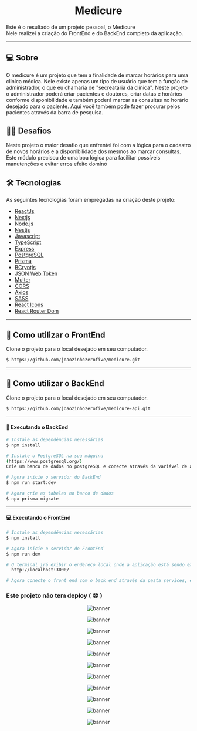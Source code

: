 <p align="center">
  <h1 align="center">Medicure</h1>
</p>

Este é o resultado de um projeto pessoal, o Medicure 
<br>
Nele realizei a criação do FrontEnd e do BackEnd completo da aplicação.

___

## 💻 Sobre
O medicure é um projeto que tem a finalidade de marcar horários para uma clinica médica. Nele existe apenas um tipo de usuário que tem a função de administrador, o que eu chamaria de "secreatária da clínica". Neste projeto o administrador poderá criar pacientes e doutores, criar datas e horários conforme disponibilidade e também poderá marcar as consultas no horário desejado para o paciente.
Aqui você também pode fazer procurar pelos pacientes através da barra de pesquisa. 

## 👨‍🦯 Desafios

Neste projeto o maior desafio que enfrentei foi com a lógica para o cadastro de novos horários e a disponibilidade dos mesmos ao marcar consultas. Este módulo precisou de  uma boa lógica para facilitar possíveis manutenções e evitar erros efeito dominó


## 🛠 Tecnologias

As seguintes tecnologias foram empregadas na criação deste projeto:

- [ReactJs](https://reactjs.org)
- [Nextjs](https://nextjs.org/)
- [Node.js](https://nodejs.org/en/)
- [Nestjs](https://nestjs.com/)
- [Javascript](https://developer.mozilla.org/pt-BR/docs/Web/JavaScript)
- [TypeScript](https://www.typescriptlang.org/)
- [Express](https://expressjs.com)
- [PostgreSQL](https://www.postgresql.org/)
- [Prisma](https://www.prisma.io/)
- [BCryptjs](https://www.npmjs.com/package/bcryptjs)
- [JSON Web Token](https://www.npmjs.com/package/jsonwebtoken)
- [Multer](https://www.npmjs.com/package/multer)
- [CORS](https://www.npmjs.com/package/cors)
- [Axios](https://www.npmjs.com/package/axios)
- [SASS](https://sass-lang.com/)
- [React Icons](https://react-icons.github.io/react-icons/)
- [React Router Dom](https://react-icons.github.io/react-icons/)

___

## 🚀 Como utilizar o FrontEnd

Clone o projeto para o local desejado em seu computador.

```bash
$ https://github.com/joaozinhozerofive/medicure.git
```
___
## 🚀 Como utilizar o BackEnd

Clone o projeto para o local desejado em seu computador.

```bash
$ https://github.com/joaozinhozerofive/medicure-api.git
```
___

#### 🚧 Executando o BackEnd
```bash
# Instale as dependências necessárias
$ npm install

# Instale o PostgreSQL na sua máquina 
(https://www.postgresql.org/)
Crie um banco de dados no postgreSQL e conecte através da variável de ambiente DATABASE_URL=

# Agora inicie o servidor do BackEnd
$ npm run start:dev

# Agora crie as tabelas no banco de dados
$ npx prisma migrate
```
___

#### 💻 Executando o FrontEnd
```bash
# Instale as dependências necessárias
$ npm install

# Agora inicie o servidor do FrontEnd
$ npm run dev

# O terminal irá exibir o endereço local onde a aplicação está sendo executada. Basta digitar o mesmo endereço em seu navegador preferido. O endereço usado na criação do projeto foi este:
  http://localhost:3000/

# Agora conecte o front end com o back end através da pasta services, em baseURL, coloque a url que o back end está rodando, ex: "http://localhost:3030".


```
### Este projeto não tem deploy ( 😥 )

<p align="center">
    <img align="center" src="https://github.com/joaozinhozerofive/medicure-api/assets/124640745/cc6da211-db2a-42e1-b091-1805a3878610" alt="banner"/>
</p>
<p align="center">
    <img align="center" src="https://github.com/joaozinhozerofive/medicure-api/assets/124640745/3cbfbe6f-8421-4d20-83b6-1dd8af7bf54d" alt="banner"/>
</p>
<p align="center">
    <img align="center" src="https://github.com/joaozinhozerofive/medicure-api/assets/124640745/387cd512-e49b-4c4e-a7f4-0707ec7ccab5" alt="banner"/>
</p>
<p align="center">
    <img align="center" src="https://github.com/joaozinhozerofive/medicure-api/assets/124640745/076f74c6-850a-4d0b-99a7-df418d4171e3" alt="banner"/>
</p>
<p align="center">
    <img align="center" src="https://github.com/joaozinhozerofive/medicure-api/assets/124640745/bd1c0389-c97e-4095-b47e-54a0f2a42297" alt="banner"/>
</p>
<p align="center">
    <img align="center" src="https://github.com/joaozinhozerofive/medicure-api/assets/124640745/1c298a75-562a-4760-b93e-882263a72cb1" alt="banner"/>
</p>

<p align="center">
    <img align="center" src="https://github.com/joaozinhozerofive/medicure-api/assets/124640745/466be93d-1fac-4ef8-92c3-d7efcb5dafff" alt="banner"/>
</p>
<p align="center">
    <img align="center" src="https://github.com/joaozinhozerofive/medicure-api/assets/124640745/a90cba74-e4ee-4957-98a7-4f7ffbd3ec8d" alt="banner"/>
</p>
<p align="center">
    <img align="center" src="https://github.com/joaozinhozerofive/medicure-api/assets/124640745/92ee8c7c-f2c1-41a9-aed6-a6e2235934c6" alt="banner"/>
</p>
<p align="center">
    <img align="center" src="https://github.com/joaozinhozerofive/medicure-api/assets/124640745/83cf36c5-42cb-4ba6-bab6-04eeda39ec07" alt="banner"/>
</p>

<p align="center">
    <img align="center" src="https://github.com/joaozinhozerofive/medicure-api/assets/124640745/a8128971-45c4-4931-b6af-05360be68228" alt="banner"/>
</p>
